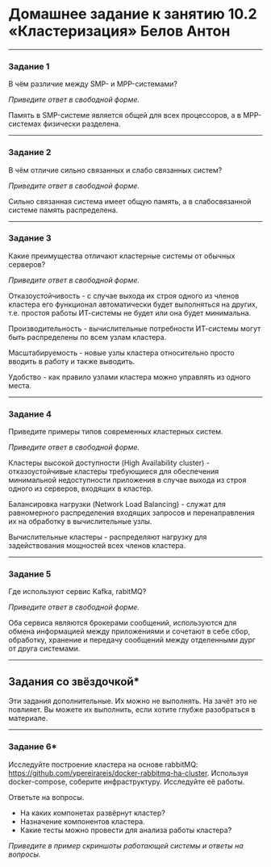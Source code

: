 # Домашнее задание к занятию 10.2 «Кластеризация» Белов Антон
---

### Задание 1

В чём различие между SMP- и MPP-системами?

*Приведите ответ в свободной форме.*

Память в SMP-системе является общей для всех процессоров, а в MPP-системах физически разделена.

---

### Задание 2

В чём отличие сильно связанных и слабо связанных систем?

*Приведите ответ в свободной форме.*

Сильно связанная система имеет общую память, а в слабосвязанной системе память распределена.

---

### Задание 3

Какие преимущества отличают кластерные системы от обычных серверов?

*Приведите ответ в свободной форме.*

Отказоустойчивость - с случае выхода их строя одного из членов кластера его функционал автоматически будет выполняться на других, т.е. простоя работы ИТ-системы не будет или она будет минимальна.

Производительность - вычислительные потребности ИТ-системы могут быть распределены по всем узлам кластера.

Масштабируемость - новые узлы кластера относительно просто вводить в работу и также выводить.

Удобство - как правило узлами кластера можно управлять из одного места.

---

### Задание 4

Приведите примеры типов современных кластерных систем.

*Приведите ответ в свободной форме.*

Кластеры высокой доступности (High Availability cluster) - отказоустойчивые кластеры требующиеся для обеспечения минимальной недоступности приложения в случае выхода из строя одного из серверов, входящих в кластер.

Балансировка нагрузки (Network Load Balancing) - служат для равномерного распределения входящих запросов и перенаправления их на обработку в вычислительные узлы.

Вычислительные кластеры - распределяют нагрузку для задействования мощностей всех членов кластера.

---

### Задание 5

Где используют сервис Kafka, rabitMQ?

*Приведите ответ в свободной форме.*

Оба сервиса являются брокерами сообщений, используются для обмена информацией между приложениями и сочетают в себе сбор, обработку, хранение и передачу сообщений между отделенными дург от друга системами.

---

## Задания со звёздочкой*
Эти задания дополнительные. Их можно не выполнять. На зачёт это не повлияет. Вы можете их выполнить, если хотите глубже разобраться в материале.

---

### Задание 6*

Исследуйте построение кластера на основе rabbitMQ: https://github.com/ypereirareis/docker-rabbitmq-ha-cluster. 
Используя docker-compose, соберите инфраструктуру. Исследуйте её работы.

Ответьте на вопросы.

- На каких компонетах развёрнут кластер?
- Назначение компонентов кластера.
- Какие тесты можно провести для анализа работы кластера?

*Приведите в пример скриншоты работающей системы и ответы на вопросы.*
